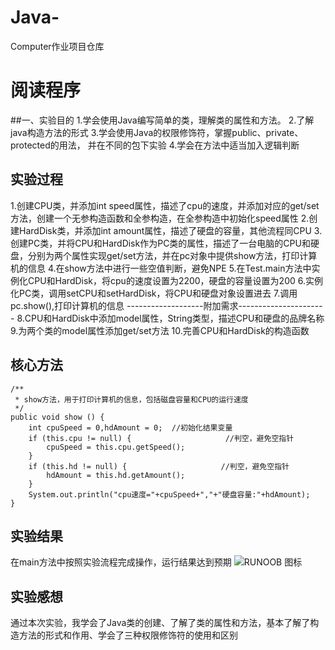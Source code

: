 # Java-
Computer作业项目仓库
# 阅读程序
##一、实验目的
 1.学会使用Java编写简单的类，理解类的属性和方法。
 2.了解java构造方法的形式
 3.学会使用Java的权限修饰符，掌握public、private、protected的用法， 并在不同的包下实验
 4.学会在方法中适当加入逻辑判断
## 实验过程
 1.创建CPU类，并添加int speed属性，描述了cpu的速度，并添加对应的get/set方法，创建一个无参构造函数和全参构造，在全参构造中初始化speed属性
 2.创建HardDisk类，并添加int amount属性，描述了硬盘的容量，其他流程同CPU
 3.创建PC类，并将CPU和HardDisk作为PC类的属性，描述了一台电脑的CPU和硬盘，分别为两个属性实现get/set方法，并在pc对象中提供show方法，打印计算机的信息
 4.在show方法中进行一些空值判断，避免NPE
 5.在Test.main方法中实例化CPU和HardDisk，将cpu的速度设置为2200，硬盘的容量设置为200
 6.实例化PC类，调用setCPU和setHardDisk，将CPU和硬盘对象设置进去
 7.调用pc.show(),打印计算机的信息
 -------------------附加需求----------------------
 8.CPU和HardDisk中添加model属性，String类型，描述CPU和硬盘的品牌名称
 9.为两个类的model属性添加get/set方法
 10.完善CPU和HardDisk的构造函数
## 核心方法
 	/**
	 * show方法，用于打印计算机的信息，包括磁盘容量和CPU的运行速度
	 */
	public void show () {
		int cpuSpeed = 0,hdAmount = 0;  //初始化结果变量
		if (this.cpu != null) {                     //判空，避免空指针
			cpuSpeed = this.cpu.getSpeed();
		}
		if (this.hd != null) {                     //判空，避免空指针
			hdAmount = this.hd.getAmount();
		}
		System.out.println("cpu速度="+cpuSpeed+","+"硬盘容量:"+hdAmount);
	}
## 实验结果
 在main方法中按照实验流程完成操作，运行结果达到预期
![RUNOOB 图标](https://p.qlogo.cn/qqmail_head/PiajxSqBRaELcQnCatfx2OLUmQn1DXyeeL660ELkYmwsd2GObULaOIpJNT7Nv8A1Ghzictg1KPUdI/0)
## 实验感想
 通过本次实验，我学会了Java类的创建、了解了类的属性和方法，基本了解了构造方法的形式和作用、学会了三种权限修饰符的使用和区别
 
